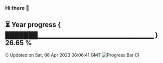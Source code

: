 ### Hi there 👋
⏳ Year progress { ███████▁▁▁▁▁▁▁▁▁▁▁▁▁▁▁▁▁▁▁▁▁▁▁ } 26.65 %
---
⏰ Updated on Sat, 08 Apr 2023 06:06:41 GMT
![Progress Bar CI](https://github.com/Moyi321/Moyi321/workflows/Progress%20Bar%20CI/badge.svg)
